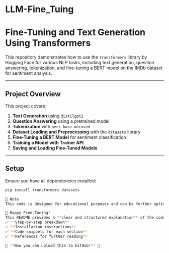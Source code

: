 # LLM-Fine_Tuing
# Fine-Tuning and Text Generation Using Transformers  

This repository demonstrates how to use the `transformers` library by Hugging Face for various NLP tasks, including text generation, question answering, tokenization, and fine-tuning a BERT model on the IMDb dataset for sentiment analysis.

---

## **Project Overview**
This project covers:
1. **Text Generation** using `distilgpt2`
2. **Question Answering** using a pretrained model
3. **Tokenization** with `bert-base-uncased`
4. **Dataset Loading and Preprocessing** with the `datasets` library
5. **Fine-Tuning a BERT Model** for sentiment classification
6. **Training a Model with Trainer API**
7. **Saving and Loading Fine-Tuned Models**

---

## **Setup**
Ensure you have all dependencies installed:
```bash
pip install transformers datasets

📌 Note
This code is designed for educational purposes and can be further optimized for production use.

🚀 Happy Fine-Tuning!
This README provides a **clear and structured explanation** of the code, including:
✅ **Step-by-step breakdown**  
✅ **Installation instructions**  
✅ **Code snippets for each section**  
✅ **References for further reading**  

🚀 **Now you can upload this to GitHub!** 🚀
